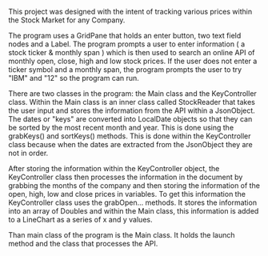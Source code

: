 This project was designed with the intent of tracking various prices within the Stock Market for any Company.

The program uses a GridPane that holds an enter button, two text field nodes and a Label. The program prompts a user to 
enter information ( a stock ticker & monthly span ) which is then used to
search an online API of monthly open, close, high and low stock prices. If the user does not enter a ticker symbol
and a monthly span, the program prompts the user to try "IBM" and "12" so the program can run.

There are two classes in the program: the Main class and the KeyController class. Within the Main class is an inner class 
called StockReader that takes the user input and stores the information from the API within a JsonObject. The dates or "keys"
are converted into LocalDate objects so that they can be sorted by the most recent month and year. This is done using the grabKeys()
and sortKeys() methods. This is done within the KeyController class because when the dates are extracted from the JsonObject
they are not in order.

After storing the information within the KeyController object, the KeyController class then processes the information in the document by grabbing the 
months of the company and then storing the information of the open, high, low and close prices in variables.
To get this information the KeyController class uses the grabOpen... methods. It stores the information into an array of Doubles and
within the Main class, this information is added to a LineChart as a series of x and y values.

Than main class of the program is the Main class. It holds the launch method and the class that processes the API.